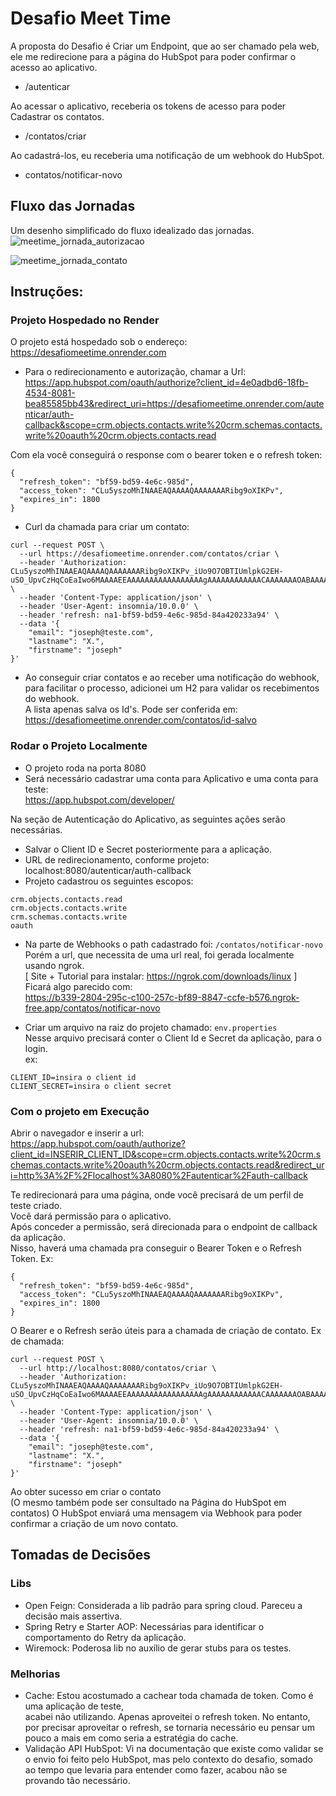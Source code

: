 # Desafio Meet Time

A proposta do Desafio é
Criar um Endpoint, que ao ser chamado pela web,  
ele me redirecione para a página do HubSpot para poder confirmar o acesso ao aplicativo.
- /autenticar

Ao acessar o aplicativo, receberia os tokens de acesso para poder Cadastrar os contatos.
- /contatos/criar

Ao cadastrá-los, eu receberia uma notificação de um webhook do HubSpot.  
- contatos/notificar-novo

## Fluxo das Jornadas
Um desenho simplificado do fluxo idealizado das jornadas.
![meetime_jornada_autorizacao](https://github.com/user-attachments/assets/f74942b0-e515-4349-842b-5b74e81a2893)

![meetime_jornada_contato](https://github.com/user-attachments/assets/7363d376-e7be-41bc-9cb4-a8bfd03a5d45)

## Instruções:
### Projeto Hospedado no Render

O projeto está hospedado sob o endereço:
https://desafiomeetime.onrender.com

- Para o redirecionamento e autorização, chamar a Url:  
https://app.hubspot.com/oauth/authorize?client_id=4e0adbd6-18fb-4534-8081-bea85585bb43&redirect_uri=https://desafiomeetime.onrender.com/autenticar/auth-callback&scope=crm.objects.contacts.write%20crm.schemas.contacts.write%20oauth%20crm.objects.contacts.read

Com ela você conseguirá o response com o bearer token e o refresh token:  
```
{
  "refresh_token": "bf59-bd59-4e6c-985d",
  "access_token": "CLu5yszoMhINAAEAQAAAAQAAAAAAARibg9oXIKPv",
  "expires_in": 1800
}
```

- Curl da chamada para criar um contato:  
```
curl --request POST \
  --url https://desafiomeetime.onrender.com/contatos/criar \
  --header 'Authorization: CLu5yszoMhINAAEAQAAAAQAAAAAAARibg9oXIKPv_iUo9O7OBTIUmlpkG2EH-uSO_UpvCzHqCoEaIwo6MAAAAEEAAAAAAAAAAAAAAAAAgAAAAAAAAAAAACAAAAAAAOABAAAAAAAAAIABAAAQAkIUTdjqpbz9NzUocxzPudoU5pQvW_VKA25hMVIAWgBgAGij7_4lcAA' \
  --header 'Content-Type: application/json' \
  --header 'User-Agent: insomnia/10.0.0' \
  --header 'refresh: na1-bf59-bd59-4e6c-985d-84a420233a94' \
  --data '{
	"email": "joseph@teste.com",
	"lastname": "X.",
	"firstname": "joseph"
}'
```

- Ao conseguir criar contatos e ao receber uma notificação do webhook,  
para facilitar o processo, adicionei um H2 para validar os recebimentos do webhook.  
A lista apenas salva os Id's. Pode ser conferida em:  
https://desafiomeetime.onrender.com/contatos/id-salvo


### Rodar o Projeto Localmente

- O projeto roda na porta 8080  
- Será necessário cadastrar uma conta para Aplicativo e uma conta para teste:  
https://app.hubspot.com/developer/

Na seção de Autenticação do Aplicativo, as seguintes ações serão necessárias.  
- Salvar o Client ID e Secret posteriormente para a aplicação.
- URL de redirecionamento, conforme projeto: localhost:8080/autenticar/auth-callback
- Projeto cadastrou os seguintes escopos:  
```
crm.objects.contacts.read  
crm.objects.contacts.write  
crm.schemas.contacts.write  
oauth  
```
- Na parte de Webhooks o path cadastrado foi: `/contatos/notificar-novo`  
Porém a url, que necessita de uma url real, foi gerada localmente usando ngrok.  
[ Site + Tutorial para instalar: https://ngrok.com/downloads/linux ]  
Ficará algo parecido com:  
https://b339-2804-295c-c100-257c-bf89-8847-ccfe-b576.ngrok-free.app/contatos/notificar-novo

- Criar um arquivo na raiz do projeto chamado: `env.properties`  
Nesse arquivo precisará conter o Client Id e Secret da aplicação, para o login.  
ex:

```
CLIENT_ID=insira o client id
CLIENT_SECRET=insira o client secret
```
  
  
### Com o projeto em Execução

Abrir o navegador e inserir a url:  
https://app.hubspot.com/oauth/authorize?client_id=INSERIR_CLIENT_ID&scope=crm.objects.contacts.write%20crm.schemas.contacts.write%20oauth%20crm.objects.contacts.read&redirect_uri=http%3A%2F%2Flocalhost%3A8080%2Fautenticar%2Fauth-callback

Te redirecionará para uma página, onde você precisará de um perfil de teste criado.  
Você dará permissão para o aplicativo.  
Após conceder a permissão, será direcionada para o endpoint de callback da aplicação.  
Nisso, haverá uma chamada pra conseguir o Bearer Token e o Refresh Token. Ex:  
```
{
  "refresh_token": "bf59-bd59-4e6c-985d",
  "access_token": "CLu5yszoMhINAAEAQAAAAQAAAAAAARibg9oXIKPv",
  "expires_in": 1800
}
```

O Bearer e o Refresh serão úteis para a chamada de criação de contato. Ex de chamada:  
```
curl --request POST \
  --url http://localhost:8080/contatos/criar \
  --header 'Authorization: CLu5yszoMhINAAEAQAAAAQAAAAAAARibg9oXIKPv_iUo9O7OBTIUmlpkG2EH-uSO_UpvCzHqCoEaIwo6MAAAAEEAAAAAAAAAAAAAAAAAgAAAAAAAAAAAACAAAAAAAOABAAAAAAAAAIABAAAQAkIUTdjqpbz9NzUocxzPudoU5pQvW_VKA25hMVIAWgBgAGij7_4lcAA' \
  --header 'Content-Type: application/json' \
  --header 'User-Agent: insomnia/10.0.0' \
  --header 'refresh: na1-bf59-bd59-4e6c-985d-84a420233a94' \
  --data '{
	"email": "joseph@teste.com",
	"lastname": "X.",
	"firstname": "joseph"
}'
```

Ao obter sucesso em criar o contato  
(O mesmo também pode ser consultado na Página do HubSpot em contatos)
O HubSpot enviará uma mensagem via Webhook para poder confirmar a criação de um novo contato.

## Tomadas de Decisões
### Libs
- Open Feign: Considerada a lib padrão para spring cloud. Pareceu a decisão mais assertiva.
- Spring Retry e Starter AOP: Necessárias para identificar o comportamento do Retry da aplicação.
- Wiremock: Poderosa lib no auxílio de gerar stubs para os testes.

### Melhorias  
- Cache: Estou acostumado a cachear toda chamada de token. Como é uma aplicação de teste,  
acabei não utilizando. Apenas aproveitei o refresh token. No entanto, por precisar aproveitar o refresh,  se tornaria necessário eu pensar um pouco a mais em como seria a estratégia do cache.
- Validação API HubSpot: Vi na documentação que existe como validar se o envio foi feito pelo HubSpot,  mas pelo contexto do desafio, somado ao tempo que levaria para entender como fazer, acabou não se provando tão necessário.

